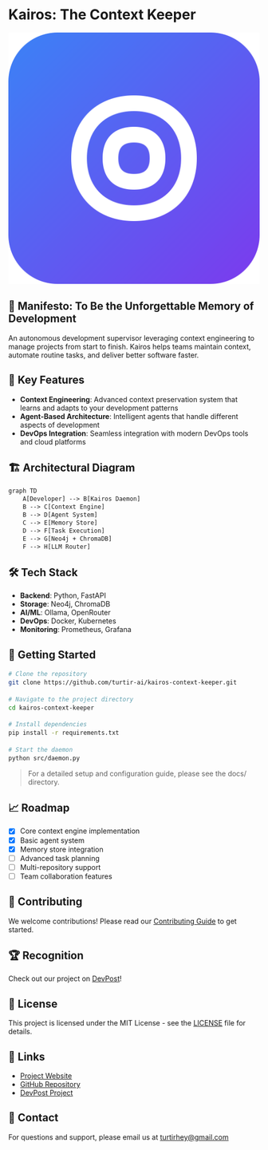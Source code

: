# Kairos: The Context Keeper

<!-- TODO: Add a real banner image -->
![Kairos Banner](docs/logo.svg)

## 📖 Manifesto: To Be the Unforgettable Memory of Development

An autonomous development supervisor leveraging context engineering to manage projects from start to finish. Kairos helps teams maintain context, automate routine tasks, and deliver better software faster.

## 🧠 Key Features

- **Context Engineering**: Advanced context preservation system that learns and adapts to your development patterns
- **Agent-Based Architecture**: Intelligent agents that handle different aspects of development
- **DevOps Integration**: Seamless integration with modern DevOps tools and cloud platforms

## 🏗️ Architectural Diagram

```mermaid
graph TD
    A[Developer] --> B[Kairos Daemon]
    B --> C[Context Engine]
    B --> D[Agent System]
    C --> E[Memory Store]
    D --> F[Task Execution]
    E --> G[Neo4j + ChromaDB]
    F --> H[LLM Router]
```

## 🛠️ Tech Stack

- **Backend**: Python, FastAPI
- **Storage**: Neo4j, ChromaDB
- **AI/ML**: Ollama, OpenRouter
- **DevOps**: Docker, Kubernetes
- **Monitoring**: Prometheus, Grafana

## 🚀 Getting Started

```bash
# Clone the repository
git clone https://github.com/turtir-ai/kairos-context-keeper.git

# Navigate to the project directory
cd kairos-context-keeper

# Install dependencies
pip install -r requirements.txt

# Start the daemon
python src/daemon.py
```

> For a detailed setup and configuration guide, please see the docs/ directory.

## 📈 Roadmap

- [x] Core context engine implementation
- [x] Basic agent system
- [x] Memory store integration
- [ ] Advanced task planning
- [ ] Multi-repository support
- [ ] Team collaboration features

## 🤝 Contributing

We welcome contributions! Please read our [Contributing Guide](docs/COMMUNITY.md) to get started.

## 🏆 Recognition

Check out our project on [DevPost](https://devpost.com/software/kairos-the-context-keeper)!

## 📜 License

This project is licensed under the MIT License - see the [LICENSE](LICENSE) file for details.

## 🔗 Links

- [Project Website](https://turtir-ai.github.io/kairos-context-keeper)
- [GitHub Repository](https://github.com/turtir-ai/kairos-context-keeper)
- [DevPost Project](https://devpost.com/software/kairos-the-context-keeper)
<!-- TODO: Update with the actual Discord invite link -->

## 📧 Contact

For questions and support, please email us at turtirhey@gmail.com 